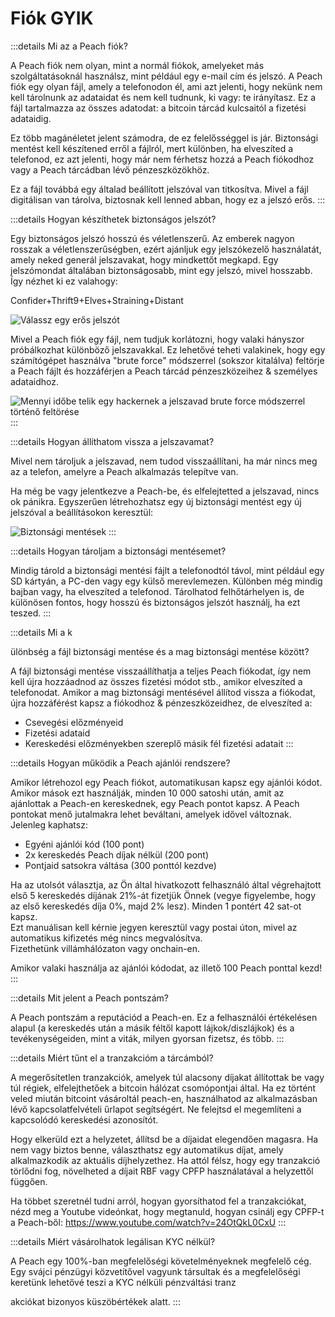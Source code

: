 # Fiók GYIK

:::details Mi az a Peach fiók?

A Peach fiók nem olyan, mint a normál fiókok, amelyeket más szolgáltatásoknál használsz, mint például egy e-mail cím és jelszó. A Peach fiók egy olyan fájl, amely a telefonodon él, ami azt jelenti, hogy nekünk nem kell tárolnunk az adataidat és nem kell tudnunk, ki vagy: te irányítasz. Ez a fájl tartalmazza az összes adatodat: a bitcoin tárcád kulcsaitól a fizetési adataidig.

Ez több magánéletet jelent számodra, de ez felelősséggel is jár. Biztonsági mentést kell készítened erről a fájlról, mert különben, ha elveszíted a telefonod, ez azt jelenti, hogy már nem férhetsz hozzá a Peach fiókodhoz vagy a Peach tárcádban lévő pénzeszközökhöz.

Ez a fájl továbbá egy általad beállított jelszóval van titkosítva. Mivel a fájl digitálisan van tárolva, biztosnak kell lenned abban, hogy ez a jelszó erős.
:::

:::details Hogyan készíthetek biztonságos jelszót?

Egy biztonságos jelszó hosszú és véletlenszerű. Az emberek nagyon rosszak a véletlenszerűségben, ezért ajánljuk egy jelszókezelő használatát, amely neked generál jelszavakat, hogy mindkettőt megkapd. Egy jelszómondat általában biztonságosabb, mint egy jelszó, mivel hosszabb. Így nézhet ki ez valahogy:

Confider+Thrift9+Elves+Straining+Distant

![Válassz egy erős jelszót](/img/faq/account/StrongPassword.png)

Mivel a Peach fiók egy fájl, nem tudjuk korlátozni, hogy valaki hányszor próbálkozhat különböző jelszavakkal. Ez lehetővé teheti valakinek, hogy egy számítógépet használva "brute force" módszerrel (sokszor kitalálva) feltörje a Peach fájlt és hozzáférjen a Peach tárcád pénzeszközeihez & személyes adataidhoz.

![Mennyi időbe telik egy hackernek a jelszavad brute force módszerrel történő feltörése](/img/faq/account/PWBruteForce.png)
:::

:::details Hogyan állíthatom vissza a jelszavamat?

Mivel nem tároljuk a jelszavad, nem tudod visszaállítani, ha már nincs meg az a telefon, amelyre a Peach alkalmazás telepítve van.

Ha még be vagy jelentkezve a Peach-be, és elfelejtetted a jelszavad, nincs ok pánikra. Egyszerűen létrehozhatsz egy új biztonsági mentést egy új jelszóval a beállításokon keresztül:

![Biztonsági mentések](/img/faq/account/backups.png)
:::

:::details Hogyan tároljam a biztonsági mentésemet?

Mindig tárold a biztonsági mentési fájlt a telefonodtól távol, mint például egy SD kártyán, a PC-den vagy egy külső merevlemezen. Különben még mindig bajban vagy, ha elveszíted a telefonod. Tárolhatod felhőtárhelyen is, de különösen fontos, hogy hosszú és biztonságos jelszót használj, ha ezt teszed.
:::

:::details Mi a k

ülönbség a fájl biztonsági mentése és a mag biztonsági mentése között?

A fájl biztonsági mentése visszaállíthatja a teljes Peach fiókodat, így nem kell újra hozzáadnod az összes fizetési módot stb., amikor elveszíted a telefonodat. Amikor a mag biztonsági mentésével állítod vissza a fiókodat, újra hozzáférést kapsz a fiókodhoz & pénzeszközeidhez, de elveszíted a:

- Csevegési előzményeid
- Fizetési adataid
- Kereskedési előzményekben szereplő másik fél fizetési adatait
  :::

:::details Hogyan működik a Peach ajánlói rendszere?

Amikor létrehozol egy Peach fiókot, automatikusan kapsz egy ajánlói kódot. Amikor mások ezt használják, minden 10 000 satoshi után, amit az ajánlottak a Peach-en kereskednek, egy Peach pontot kapsz. A Peach pontokat menő jutalmakra lehet beváltani, amelyek idővel változnak. Jelenleg kaphatsz:

- Egyéni ajánlói kód (100 pont)
- 2x kereskedés Peach díjak nélkül (200 pont)
- Pontjaid satsokra váltása (300 ponttól kezdve)

Ha az utolsót választja, az Ön által hivatkozott felhasználó által végrehajtott első 5 kereskedés díjának 21%-át fizetjük Önnek (vegye figyelembe, hogy az első kereskedés díja 0%, majd 2% lesz). Minden 1 pontért 42 sat-ot kapsz.  
Ezt manuálisan kell kérnie jegyen keresztül vagy postai úton, mivel az automatikus kifizetés még nincs megvalósítva.  
Fizethetünk villámhálózaton vagy onchain-en.

Amikor valaki használja az ajánlói kódodat, az illető 100 Peach ponttal kezd!
:::

:::details Mit jelent a Peach pontszám?

A Peach pontszám a reputációd a Peach-en. Ez a felhasználói értékelésen alapul (a kereskedés után a másik féltől kapott lájkok/diszlájkok) és a tevékenységeiden, mint a viták, milyen gyorsan fizetsz, és több.
:::

:::details Miért tűnt el a tranzakcióm a tárcámból?

A megerősítetlen tranzakciók, amelyek túl alacsony díjakat állítottak be vagy túl régiek, elfelejthetőek a bitcoin hálózat csomópontjai által.
Ha ez történt veled miután bitcoint vásároltál peach-en, használhatod az alkalmazásban lévő kapcsolatfelvételi űrlapot segítségért. Ne felejtsd el megemlíteni a kapcsolódó kereskedési azonosítót.

Hogy elkerüld ezt a helyzetet, állítsd be a díjaidat elegendően magasra. Ha nem vagy biztos benne, választhatsz egy automatikus díjat, amely alkalmazkodik az aktuális díjhelyzethez.
Ha attól félsz, hogy egy tranzakció törlődni fog, növelheted a díjait RBF vagy CPFP használatával a helyzettől függően.

Ha többet szeretnél tudni arról, hogyan gyorsíthatod fel a tranzakciókat, nézd meg a Youtube videónkat, hogy megtanuld, hogyan csinálj egy CPFP-t a Peach-ből: https://www.youtube.com/watch?v=24OtQkL0CxU
:::

:::details Miért vásárolhatok legálisan KYC nélkül?

A Peach egy 100%-ban megfelelőségi követelményeknek megfelelő cég. Egy svájci pénzügyi közvetítővel vagyunk társultak és a megfelelőségi keretünk lehetővé teszi a KYC nélküli pénzváltási tranz

akciókat bizonyos küszöbértékek alatt.
:::
